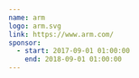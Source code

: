 ```yaml
---
name: arm
logo: arm.svg
link: https://www.arm.com/
sponsor:
  - start: 2017-09-01 01:00:00
    end: 2018-09-01 01:00:00
---
```

